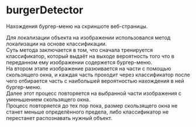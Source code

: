 # burgerDetector
Нахождения бургер-меню на скриншоте веб-страницы.

Для локализации объекта на изображении использовался метод локализации на основе классификации.<br />
Суть метода заключается в том, что сначала тренируется классификатор, который выдаёт на выходе вероятность того что в переданном ему изображении содержется бургер-меню.<br />
На втором этапе изображение разюивается на части с помощью скользящего окна, и каждая часть проходит через классификатор после чего отбирается часть с наибольшей вероятностью нахождения в ней бургер-меню.<br />
Далее этот процесс повторяется на выбранной части изображения с уменьшением скользящего окна.<br />
Процесс повторяется до тех пор пока, размер скользящего окна не станет меньше определённого предела, либо классификатор не перестанет распознавать нужный объект.<br />
